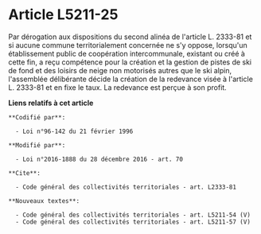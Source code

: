 # Article L5211-25

Par dérogation aux dispositions du second alinéa de l'article L. 2333-81 et si aucune commune territorialement concernée ne
s'y oppose, lorsqu'un établissement public de coopération intercommunale, existant ou créé à cette fin, a reçu compétence
pour la création et la gestion de pistes de ski de fond et des loisirs de neige non motorisés autres que le ski alpin,
l'assemblée délibérante décide la création de la redevance visée à l'article L. 2333-81 et en fixe le taux. La redevance est
perçue à son profit.

**Liens relatifs à cet article**

	**Codifié par**:

	  - Loi n°96-142 du 21 février 1996

	**Modifié par**:

	  - Loi n°2016-1888 du 28 décembre 2016 - art. 70

	**Cite**:

	  - Code général des collectivités territoriales - art. L2333-81

	**Nouveaux textes**:

	  - Code général des collectivités territoriales - art. L5211-54 (V)
	  - Code général des collectivités territoriales - art. L5211-57 (V)
